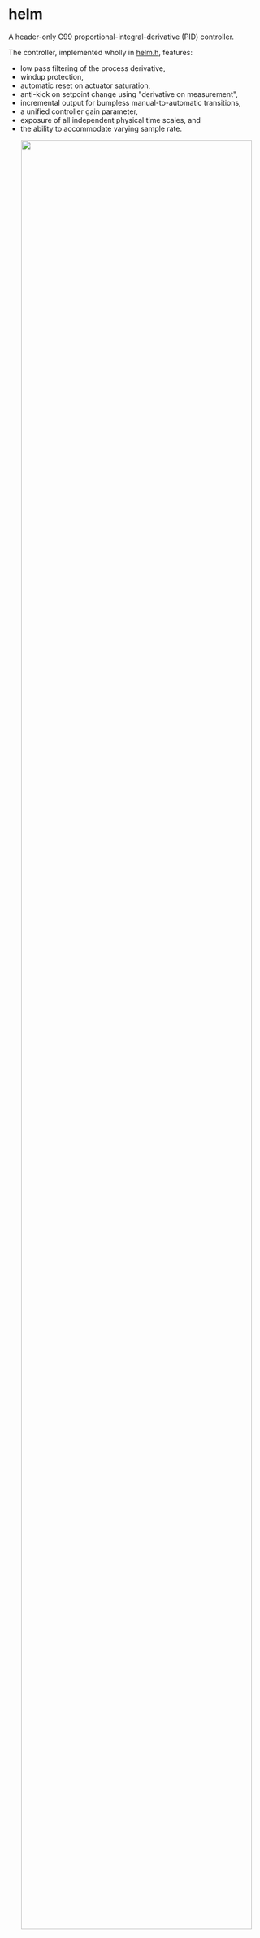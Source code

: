 helm
====

A header-only C99 proportional-integral-derivative (PID) controller.

The controller, implemented wholly in [helm.h](helm.h), features:
 * low pass filtering of the process derivative,
 * windup protection,
 * automatic reset on actuator saturation,
 * anti-kick on setpoint change using "derivative on measurement",
 * incremental output for bumpless manual-to-automatic transitions,
 * a unified controller gain parameter,
 * exposure of all independent physical time scales, and
 * the ability to accommodate varying sample rate.

<center><img src="tree/gh-pages/helm.svg" width="95%"/></center>

The design and nomenclature is based largely on Figure 10.11 of
[Feedback Systems](http://www.worldcat.org/isbn/9781400828739) by
Astrom and Murray.

References
----------

TODO
